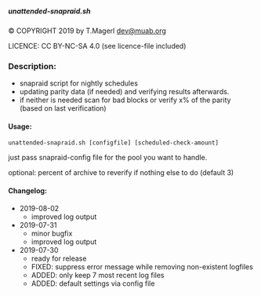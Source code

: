 #####  unattended-snapraid.sh

© COPYRIGHT 2019 by T.Magerl <dev@muab.org>

LICENCE: CC BY-NC-SA 4.0 (see licence-file included)

### Description:

* snapraid script for nightly schedules
* updating parity data (if needed) and verifying results afterwards.
* if neither is needed scan for bad blocks or verify x% of the parity (based on last verification)

#### Usage:

`unattended-snapraid.sh [configfile] [scheduled-check-amount]`

just pass snapraid-config file for the pool you want to handle.

optional: percent of archive to reverify if nothing else to do (default 3)

#### Changelog:

* 2019-08-02
  * improved log output
* 2019-07-31
  * minor bugfix
  * improved log output
* 2019-07-30
  * ready for release
  * FIXED: suppress error message while removing non-existent logfiles
  * ADDED: only keep 7 most recent log files
  * ADDED: default settings via config file
